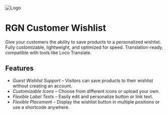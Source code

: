 
![Logo](http://reagandev.com/wp-content/uploads/2025/08/screenshot-sample.png)


# RGN Customer Wishlist
Give your customers the ability to save products to a personalized wishlist. Fully customizable, lightweight, and optimized for speed. Translation-ready, compatible with tools like Loco Translate.


## Features

- *Guest Wishlist Support* – Visitors can save products to their wishlist without creating an account.
- *Customizable Icons* – Choose from different icons or upload your own.
- *Flexible Label Texts* – Easily edit and personalize button or link text.
- *Flexible Placement* – Display the wishlist button in multiple positions or use a shortcode anywhere.
